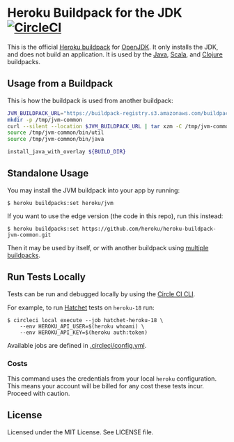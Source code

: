 # Heroku Buildpack for the JDK [![CircleCI](https://circleci.com/gh/heroku/heroku-buildpack-jvm-common/tree/main.svg?style=shield)](https://circleci.com/gh/heroku/heroku-buildpack-jvm-common/tree/main)

This is the official [Heroku buildpack](https://devcenter.heroku.com/articles/buildpacks) for [OpenJDK](http://openjdk.java.net/). It only installs the JDK, and does not build an application. It is used by the [Java](https://github.com/heroku/heroku-buildpack-java), [Scala](https://github.com/heroku/heroku-buildpack-scala), and [Clojure](https://github.com/heroku/heroku-buildpack-clojure) buildpacks.

## Usage from a Buildpack

This is how the buildpack is used from another buildpack:

```bash
JVM_BUILDPACK_URL="https://buildpack-registry.s3.amazonaws.com/buildpacks/heroku/jvm.tgz"
mkdir -p /tmp/jvm-common
curl --silent --location $JVM_BUILDPACK_URL | tar xzm -C /tmp/jvm-common --strip-components=1
source /tmp/jvm-common/bin/util
source /tmp/jvm-common/bin/java

install_java_with_overlay ${BUILD_DIR}
```

## Standalone Usage

You may install the JVM buildpack into your app by running:


```
$ heroku buildpacks:set heroku/jvm
```

If you want to use the edge version (the code in this repo), run this instead:

```
$ heroku buildpacks:set https://github.com/heroku/heroku-buildpack-jvm-common.git
```

Then it may be used by itself, or with another buildpack using [multiple buildpacks](https://devcenter.heroku.com/articles/using-multiple-buildpacks-for-an-app).

## Run Tests Locally

Tests can be run and debugged locally by using the [Circle CI CLI](https://circleci.com/docs/2.0/local-cli/).

For example, to run [Hatchet](https://github.com/heroku/hatchet) tests on `heroku-18` run:

```
$ circleci local execute --job hatchet-heroku-18 \
    --env HEROKU_API_USER=$(heroku whoami) \
    --env HEROKU_API_KEY=$(heroku auth:token)
```

Available jobs are defined in [.circleci/config.yml](.circleci/config.yml).

### Costs

This command uses the credentials from your local `heroku` configuration. This means your account will be billed for any
cost these tests incur. Proceed with caution.

## License

Licensed under the MIT License. See LICENSE file.
